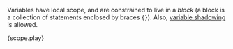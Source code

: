 Variables have local scope, and are constrained to live in a *block* (a block
is a collection of statements enclosed by braces `{}`). Also,
[variable shadowing][variable-shadow] is allowed.

{scope.play}

[variable-shadow]: https://en.wikipedia.org/wiki/Variable_shadowing
